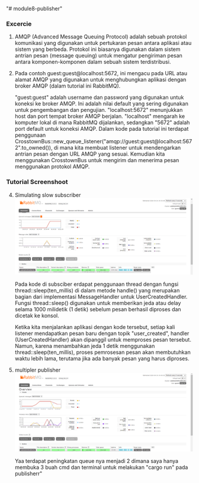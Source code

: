 "# module8-publisher" 
### Excercie
1. AMQP (Advanced Message Queuing Protocol) adalah sebuah protokol komunikasi yang      digunakan untuk pertukaran pesan antara aplikasi atau sistem yang berbeda. Protokol ini biasanya digunakan dalam sistem antrian pesan (message queuing) untuk mengatur pengiriman pesan antara komponen-komponen dalam sebuah sistem terdistribusi.

2. Pada contoh guest:guest@localhost:5672, ini mengacu pada URL atau alamat AMQP yang digunakan untuk menghubungkan aplikasi  dengan broker AMQP (dalam tutorial ini RabbitMQ).

    "guest:guest" adalah username dan password yang digunakan untuk koneksi ke broker AMQP. Ini adalah nilai default yang sering digunakan untuk pengembangan dan pengujian.
    "localhost:5672" menunjukkan host dan port tempat broker AMQP berjalan. "localhost" mengarah ke komputer lokal di mana  RabbitMQ dijalankan, sedangkan "5672" adalah port default untuk koneksi AMQP.
    Dalam kode pada tutorial ini terdapat penggunaan CrosstownBus::new_queue_listener("amqp://guest:guest@localhost:5672".to_owned()), di mana kita membuat listener untuk mendengarkan antrian pesan dengan URL AMQP yang sesuai. Kemudian 
    kita menggunakan CrosstownBus untuk mengirim dan menerima pesan menggunakan protokol AMQP.

### Tutorial Screenshoot
4. Simulating slow subscriber
    ![RabbitMq2 Image](/images/rabbitmq2.png)

    Pada kode di subsciber erdapat penggunaan thread dengan fungsi thread::sleep(ten_millis) di dalam metode handle() yang merupakan bagian dari implementasi MessageHandler untuk UserCreatedHandler. Fungsi thread::sleep() digunakan untuk memberikan jeda atau delay selama 1000 milidetik (1 detik) sebelum pesan berhasil diproses dan dicetak ke konsol.

    Ketika kita menjalankan aplikasi dengan kode tersebut, setiap kali listener mendapatkan pesan baru dengan topik "user_created", handler (UserCreatedHandler) akan dipanggil untuk memproses pesan tersebut. Namun, karena menambahkan jeda 1 detik menggunakan thread::sleep(ten_millis), proses pemrosesan pesan akan membutuhkan waktu lebih lama, terutama jika ada banyak pesan yang harus diproses.


5. multipler publisher
    ![RabbitMq3 Image](/images/rabbitmq3.png)

    Yaa terdapat peningkatan queue nya menjadi 2 dimana saya hanya membuka 3 buah cmd dan terminal untuk melakukan "cargo run" pada publisherr"
